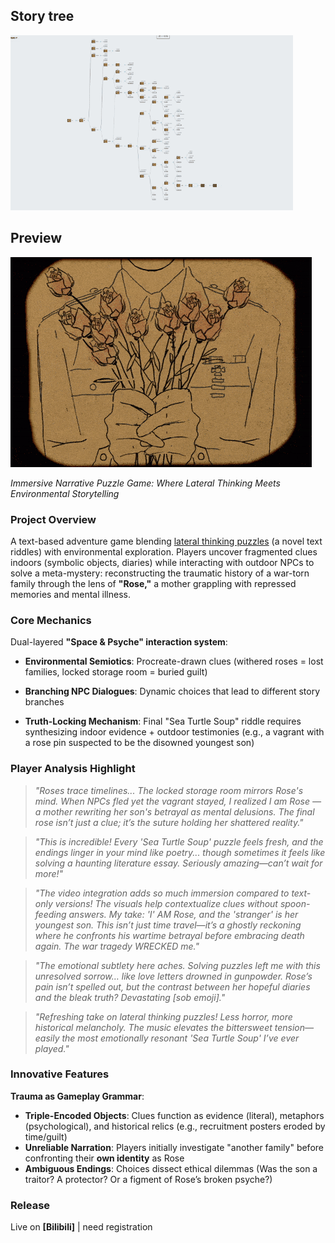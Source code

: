 

## Story tree
![tree](tree.gif)

## Preview
![fadingroses.gif](fadingroses.gif)


*Immersive Narrative Puzzle Game: Where Lateral Thinking Meets Environmental Storytelling*  

### **Project Overview**  
A text-based adventure game blending [lateral thinking puzzles](https://www.reddit.com/r/lateralthinking/) (a novel text riddles) with environmental exploration. Players uncover fragmented clues indoors (symbolic objects, diaries) while interacting with outdoor NPCs to solve a meta-mystery: reconstructing the traumatic history of a war-torn family through the lens of **"Rose,"** a mother grappling with repressed memories and mental illness.  

### **Core Mechanics**  

Dual-layered **"Space & Psyche" interaction system**:  

- **Environmental Semiotics**: Procreate-drawn clues (withered roses = lost families, locked storage room = buried guilt)  

- **Branching NPC Dialogues**: Dynamic choices that lead to different story branches

- **Truth-Locking Mechanism**: Final "Sea Turtle Soup" riddle requires synthesizing indoor evidence + outdoor testimonies (e.g., a vagrant with a rose pin suspected to be the disowned youngest son)  


### **Player Analysis Highlight**  

> *"Roses trace timelines... The locked storage room mirrors Rose's mind. When NPCs fled yet the vagrant stayed, I realized I am Rose — a mother rewriting her son's betrayal as mental delusions. The final rose isn’t just a clue; it’s the suture holding her shattered reality."*  

> *"This is incredible! Every 'Sea Turtle Soup' puzzle feels fresh, and the endings linger in your mind like poetry... though sometimes it feels like solving a haunting literature essay. Seriously amazing—can’t wait for more!"*

> *"The video integration adds so much immersion compared to text-only versions! The visuals help contextualize clues without spoon-feeding answers. My take: 'I' AM Rose, and the 'stranger' is her youngest son. This isn’t just time travel—it’s a ghostly reckoning where he confronts his wartime betrayal before embracing death again. The war tragedy WRECKED me."*

> *"The emotional subtlety here aches. Solving puzzles left me with this unresolved sorrow… like love letters drowned in gunpowder. Rose’s pain isn’t spelled out, but the contrast between her hopeful diaries and the bleak truth? Devastating [sob emoji]."*

> *"Refreshing take on lateral thinking puzzles! Less horror, more historical melancholy. The music elevates the bittersweet tension—easily the most emotionally resonant 'Sea Turtle Soup' I’ve ever played."*

### **Innovative Features**  
**Trauma as Gameplay Grammar**:  
- **Triple-Encoded Objects**: Clues function as evidence (literal), metaphors (psychological), and historical relics (e.g., recruitment posters eroded by time/guilt)  
- **Unreliable Narration**: Players initially investigate "another family" before confronting their **own identity** as Rose  
- **Ambiguous Endings**: Choices dissect ethical dilemmas (Was the son a traitor? A protector? Or a figment of Rose’s broken psyche?)  


### **Release**  
Live on **[Bilibili]** | need registration  
